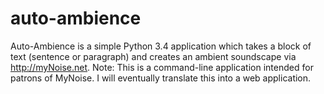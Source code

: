 # auto-ambience
Auto-Ambience is a simple Python 3.4 application which takes a block of text (sentence or paragraph) and creates an ambient soundscape via http://myNoise.net. Note: This is a command-line application intended for patrons of MyNoise. I will eventually translate this into a web application.
